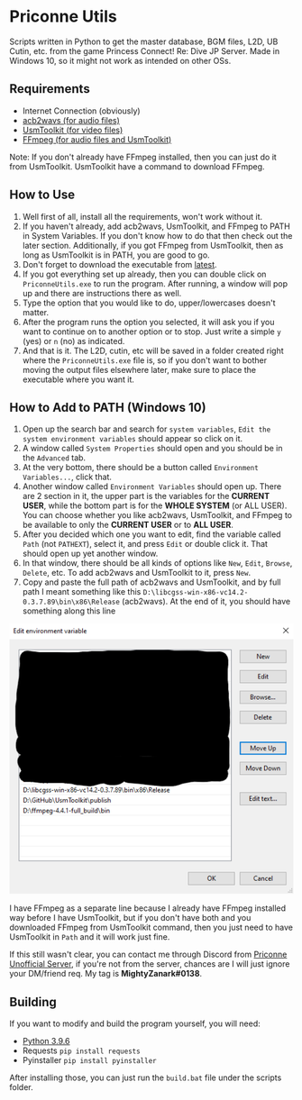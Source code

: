 # Priconne Utils

Scripts written in Python to get the master database, BGM files, L2D, UB Cutin, etc. from the game Princess Connect! Re: Dive JP Server. Made in Windows 10, so it might not work as intended on other OSs.


## Requirements

- Internet Connection (obviously)
- [acb2wavs (for audio files)](https://github.com/hozuki/libcgss)
- [UsmToolkit (for video files)](https://github.com/MightyZanark/UsmToolkit)
- [FFmpeg (for audio files and UsmToolkit)](https://ffmpeg.org/download.html)

Note: If you don't already have FFmpeg installed, then you can just do it from UsmToolkit. UsmToolkit have a command to download FFmpeg.


## How to Use

1. Well first of all, install all the requirements, won't work without it.
2. If you haven't already, add acb2wavs, UsmToolkit, and FFmpeg to PATH in System Variables. If you don't know how to do that then check out the later section. Additionally, if you got FFmpeg from UsmToolkit, then as long as UsmToolkit is in PATH, you are good to go.
3. Don't forget to download the executable from [latest](https://github.com/MightyZanark/PriconneUtils/releases/latest).
4. If you got everything set up already, then you can double click on `PriconneUtils.exe` to run the program. After running, a window will pop up and there are instructions there as well.
5. Type the option that you would like to do, upper/lowercases doesn't matter.
6. After the program runs the option you selected, it will ask you if you want to continue on to another option or to stop. Just write a simple `y` (yes) or `n` (no) as indicated.
7. And that is it. The L2D, cutin, etc will be saved in a folder created right where the `PriconneUtils.exe` file is, so if you don't want to bother moving the output files elsewhere later, make sure to place the executable where you want it.


## How to Add to PATH (Windows 10)

1. Open up the search bar and search for `system variables`, `Edit the system environment variables` should appear so click on it.
2. A window called `System Properties` should open and you should be in the `Advanced` tab.
3. At the very bottom, there should be a button called `Environment Variables...`, click that.
4. Another window called `Environment Variables` should open up. There are 2 section in it, the upper part is the variables for the **CURRENT USER**, while the bottom part is for the **WHOLE SYSTEM** (or ALL USER). You can choose whether you like acb2wavs, UsmToolkit, and FFmpeg to be available to only the **CURRENT USER** or to **ALL USER**.
5. After you decided which one you want to edit, find the variable called `Path` (not `PATHEXT`), select it, and press `Edit` or double click it. That should open up yet another window.
6. In that window, there should be all kinds of options like `New`, `Edit`, `Browse`, `Delete`, etc. To add acb2wavs and UsmToolkit to it, press `New`.
7. Copy and paste the full path of acb2wavs and UsmToolkit, and by full path I meant something like this `D:\libcgss-win-x86-vc14.2-0.3.7.89\bin\x86\Release` (acb2wavs). At the end of it, you should have something along this line

![Image of completed path](./path.png)

I have FFmpeg as a separate line because I already have FFmpeg installed way before I have UsmToolkit, but if you don't have both and you downloaded FFmpeg from UsmToolkit command, then you just need to have UsmToolkit in `Path` and it will work just fine.

If this still wasn't clear, you can contact me through Discord from [Priconne Unofficial Server](https://discord.gg/priconne), if you're not from the server, chances are I will just ignore your DM/friend req. My tag is **MightyZanark#0138**.


## Building

If you want to modify and build the program yourself, you will need:
- [Python 3.9.6](https://www.python.org/downloads/)
- Requests `pip install requests`
- Pyinstaller `pip install pyinstaller`

After installing those, you can just run the `build.bat` file under the scripts folder.